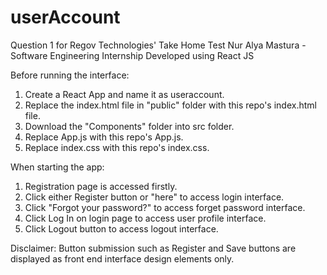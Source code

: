 # userAccount
Question 1 for Regov Technologies' Take Home Test Nur Alya Mastura - Software Engineering Internship
Developed using React JS

Before running the interface:
1. Create a React App and name it as useraccount.
2. Replace the index.html file in "public" folder with this repo's index.html file.
3. Download the "Components" folder into src folder.
4. Replace App.js with this repo's App.js.
5. Replace index.css with this repo's index.css.

When starting the app:
1. Registration page is accessed firstly.
2. Click either Register button or "here" to access login interface.
3. Click "Forgot your password?" to access forget password interface.
4. Click Log In on login page to access user profile interface.
5. Click Logout button to access logout interface.

Disclaimer:
Button submission such as Register and Save buttons are displayed as front end interface design elements only. 

